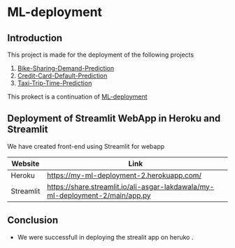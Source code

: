 # ML-deployment

## Introduction

This project is made for the deployment of the following projects 
1) [Bike-Sharing-Demand-Prediction](https://github.com/Ali-Asgar-Lakdawala/Bike-Sharing-Demand-Prediction)
2) [Credit-Card-Default-Prediction](https://github.com/Ali-Asgar-Lakdawala/Credit-Card-Default-Prediction)
3) [Taxi-Trip-Time-Prediction](https://github.com/Ali-Asgar-Lakdawala/-Taxi-Trip-Time-Prediction-)

This prokect is a continuation of [ML-deployment](https://github.com/Ali-Asgar-Lakdawala/ML-deployment)

## Deployment of Streamlit WebApp in Heroku and Streamlit

We have created front-end using Streamlit for webapp



| Website | Link |
| ------ | ------ |
| Heroku | https://my-ml-deployment-2.herokuapp.com/ |
| Streamlit | https://share.streamlit.io/ali-asgar-lakdawala/my-ml-deployment-2/main/app.py|

## Conclusion

* We were successfull in deploying the strealit app on heruko .
